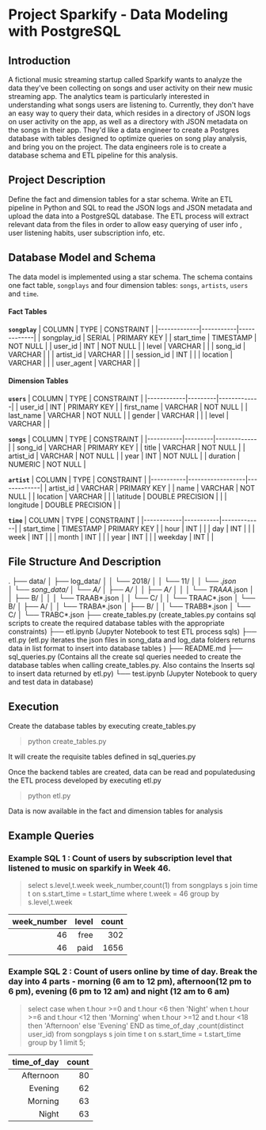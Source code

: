 # Project Sparkify - Data Modeling with PostgreSQL

## Introduction

A fictional music streaming startup called Sparkify wants to analyze the data they've been collecting on songs and user activity on their new music streaming app. The analytics team is particularly interested in understanding what songs users are listening to. Currently, they don't have an easy way to query their data, which resides in a directory of JSON logs on user activity on the app, as well as a directory with JSON metadata on the songs in their app.
They'd like a data engineer to create a Postgres database with tables designed to optimize queries on song play analysis, and bring you on the project. The data engineers role is to create a database schema and ETL pipeline for this analysis.

## Project Description

Define the fact and dimension tables for a star schema.
Write an ETL pipeline in Python and SQL to read the JSON logs and JSON metadata and upload the data into a PostgreSQL database. The ETL process will extract relevant data from the files in order to allow easy querying of user info , user listening habits, user subscription info, etc. 

## Database Model and Schema

The data model is implemented using a star schema. The schema contains one fact table, `songplays` and four dimension tables: `songs`, `artists`, `users` and `time`.

#### Fact Tables

**`songplay`**
| COLUMN      | TYPE      | CONSTRAINT  |
|-------------|-----------|-------------|
| songplay_id | SERIAL    | PRIMARY KEY |
| start_time  | TIMESTAMP | NOT NULL    |
| user_id     | INT       | NOT NULL    |
| level       | VARCHAR   |             |
| song_id     | VARCHAR   |             |
| artist_id   | VARCHAR   |             |
| session_id  | INT       |             |
| location    | VARCHAR   |             |
| user_agent  | VARCHAR   |             |

#### Dimension Tables

**`users`**
| COLUMN     | TYPE    | CONSTRAINT  |
|------------|---------|-------------|
| user_id    | INT     | PRIMARY KEY |
| first_name | VARCHAR | NOT NULL    |
| last_name  | VARCHAR | NOT NULL    |
| gender     | VARCHAR |             |
| level      | VARCHAR |             |

**`songs`**
| COLUMN    | TYPE    | CONSTRAINT  |
|-----------|---------|-------------|
| song_id   | VARCHAR | PRIMARY KEY |
| title     | VARCHAR | NOT NULL    |
| artist_id | VARCHAR | NOT NULL    |
| year      | INT     | NOT NULL    |
| duration  | NUMERIC | NOT NULL    |

**`artist`**
| COLUMN    | TYPE             | CONSTRAINT  |
|-----------|------------------|-------------|
| artist_id | VARCHAR          | PRIMARY KEY |
| name      | VARCHAR          | NOT NULL    |
| location  | VARCHAR          |             |
| latitude  | DOUBLE PRECISION |             |
| longitude | DOUBLE PRECISION |             |

**`time`**
| COLUMN     | TYPE      | CONSTRAINT  |
|------------|-----------|-------------|
| start_time | TIMESTAMP | PRIMARY KEY |
| hour       | INT       |             |
| day        | INT       |             |
| week       | INT       |             |
| month      | INT       |             |
| year       | INT       |             |
| weekday    | INT       |             |

## File Structure And Description
.
├── data/
│   ├── log_data/
│   │   └── 2018/
│   │       └── 11/
│   │           └── *.json  
│   └── song_data/
│       └── A/
│           ├── A/
│           │   ├── A/
│           │   │   └── TRAAA*.json
│           │   ├── B/
│           │   │   └── TRAAB*.json
│           │   └── C/
│           │       └── TRAAC*.json
│           └── B/
│               ├── A/
│               │   └── TRABA*.json
│               ├── B/
│               │   └── TRABB*.json
│               └── C/
│                   └── TRABC*.json
├── create_tables.py (create_tables.py contains sql scripts to create the required database tables with the appropriate constraints)
├── etl.ipynb (Jupyter Notebook to test ETL process sqls)
├── etl.py (etl.py iterates the json files in song_data and log_data folders returns data in list format to insert into database tables )
├── README.md
├── sql_queries.py (Contains all the create sql queries needed to create the database tables when calling create_tables.py. Also contains the Inserts sql to insert data returned by etl.py)
└── test.ipynb (Jupyter Notebook to query and test data in database)


## Execution

Create the database tables by executing create_tables.py
> python create_tables.py

It will create the requisite tables defined in sql_queries.py

Once the backend tables are created, data can be read and populatedusing the ETL process developed by executing etl.py
> python etl.py

Data is now available in the fact and dimension tables for analysis


## Example Queries

### Example SQL 1 : Count of users by subscription level that listened to music on sparkify in Week 46.
> select s.level,t.week week_number,count(1) from songplays s join time t on s.start_time = t.start_time where t.week = 46 group by s.level,t.week 

| week_number | level | count |
|------------:|------:|------:|
|          46 |  free |   302 |
|          46 |  paid |  1656 |

### Example SQL 2 : Count of users online by time of day. Break the day into 4 parts - morning (6 am to 12 pm), afternoon(12 pm to 6 pm), evening (6 pm to 12 am) and night (12 am to 6 am)
> select 
    case 
        when t.hour >=0 and t.hour <6 then 'Night'
        when t.hour >=6 and t.hour <12 then 'Morning' 
        when t.hour >=12 and t.hour <18 then 'Afternoon' 
        else 'Evening' END as time_of_day
    ,count(distinct user_id) from songplays s join time t on s.start_time = t.start_time group by 1   limit 5;
    
| time_of_day | count |
|------------:|------:|
|   Afternoon |    80 |
|     Evening |    62 |
|     Morning |    63 |
|       Night |    63 |